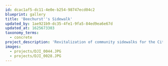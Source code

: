 ```yaml
---
id: dcac1af5-dc11-4e0e-b254-98747ecd04c2
blueprint: gallery
title: 'Beechurst''s Sidewalk'
updated_by: 1ae921b9-dc35-4fe1-9fa5-84ed9ea6e67d
updated_at: 1625673303
taxonomy_terms:
  - concrete
project_description: 'Revitalization of community sidewalks for the City of Morgantown.'
images:
  - projects/DJI_0044.JPG
  - projects/DJI_0028.JPG
---
```


